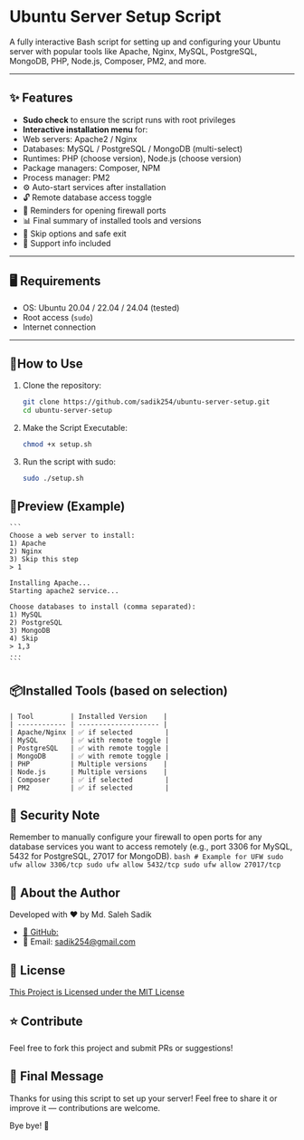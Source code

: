 # Ubuntu Server Setup Script

A fully interactive Bash script for setting up and configuring your Ubuntu server with popular tools like Apache, Nginx, MySQL, PostgreSQL, MongoDB, PHP, Node.js, Composer, PM2, and more.

---

## ✨ Features

-  **Sudo check** to ensure the script runs with root privileges
-  **Interactive installation menu** for:
  - Web servers: Apache2 / Nginx
  - Databases: MySQL / PostgreSQL / MongoDB (multi-select)
  - Runtimes: PHP (choose version), Node.js (choose version)
  - Package managers: Composer, NPM
  - Process manager: PM2
- ⚙️ Auto-start services after installation
- 🔓 Remote database access toggle
- 🔐 Reminders for opening firewall ports
- 📊 Final summary of installed tools and versions
- 🙌 Skip options and safe exit
- 📧 Support info included

---

## 🖥️ Requirements

- OS: Ubuntu 20.04 / 22.04 / 24.04 (tested)
- Root access (`sudo`)
- Internet connection

---

## 🚀How to Use

1. Clone the repository:
   ```bash
   git clone https://github.com/sadik254/ubuntu-server-setup.git
   cd ubuntu-server-setup
   ```
2. Make the Script Executable:
    ```bash
    chmod +x setup.sh
    ```
3. Run the script with sudo:
    ```bash
    sudo ./setup.sh
    ```

## 📸Preview (Example)
    ```
    Choose a web server to install:
    1) Apache
    2) Nginx
    3) Skip this step
    > 1

    Installing Apache...
    Starting apache2 service...

    Choose databases to install (comma separated):
    1) MySQL
    2) PostgreSQL
    3) MongoDB
    4) Skip
    > 1,3
    ...
    ```

## 📦Installed Tools (based on selection)
    | Tool         | Installed Version    |
    | ------------ | -------------------- |
    | Apache/Nginx | ✅ if selected        |
    | MySQL        | ✅ with remote toggle |
    | PostgreSQL   | ✅ with remote toggle |
    | MongoDB      | ✅ with remote toggle |
    | PHP          | Multiple versions    |
    | Node.js      | Multiple versions    |
    | Composer     | ✅ if selected        |
    | PM2          | ✅ if selected        |

## 🔐 Security Note
Remember to manually configure your firewall to open ports for any database services you want to access remotely (e.g., port 3306 for MySQL, 5432 for PostgreSQL, 27017 for MongoDB).
    ```bash
    # Example for UFW
    sudo ufw allow 3306/tcp
    sudo ufw allow 5432/tcp
    sudo ufw allow 27017/tcp
    ```
## 🙋 About the Author
Developed with ❤️ by Md. Saleh Sadik
 - [🔗 GitHub:](https://github.com/sadik254)
 - 📧 Email: sadik254@gmail.com

## 📄 License
[This Project is Licensed under the MIT License](LICENSE)

## ⭐️ Contribute
Feel free to fork this project and submit PRs or suggestions!

## 👋 Final Message
Thanks for using this script to set up your server!
Feel free to share it or improve it — contributions are welcome.

Bye bye! 👋


